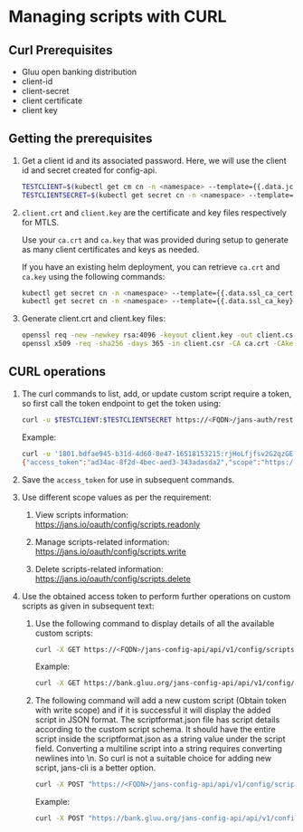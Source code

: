 # Managing scripts with CURL
 
## Curl Prerequisites

- Gluu open banking distribution
- client-id
- client-secret
- client certificate
- client key

## Getting the prerequisites

1.  Get a client id  and its associated password. Here, we will use the client id and secret created for config-api. 
    ```bash
    TESTCLIENT=$(kubectl get cm cn -n <namespace> --template={{.data.jca_client_id}})
    TESTCLIENTSECRET=$(kubectl get secret cn -n <namespace> --template={{.data.jca_client_pw}} | base64 -d)
    ```

1. `client.crt` and `client.key` are the certificate and key files respectively for MTLS.

    Use your `ca.crt` and `ca.key` that was provided during setup to generate as many client certificates and keys as needed.

    If you have an existing helm deployment, you can retrieve `ca.crt` and `ca.key` using the following commands:
    ```bash
    kubectl get secret cn -n <namespace> --template={{.data.ssl_ca_cert}} | base64 -d > ca.crt
    kubectl get secret cn -n <namespace> --template={{.data.ssl_ca_key}} | base64 -d > ca.key
    ```


1.  Generate client.crt and client.key files:
    ```bash
    openssl req -new -newkey rsa:4096 -keyout client.key -out client.csr -nodes -subj '/CN=Openbanking'
    openssl x509 -req -sha256 -days 365 -in client.csr -CA ca.crt -CAkey ca.key -set_serial 02 -out client.crt
    ```

## CURL operations
    
1.  The curl commands to list, add, or update custom script require a token, so first call the token endpoint to get the token using:

    ```bash
    curl -u $TESTCLIENT:$TESTCLIENTSECRET https://<FQDN>/jans-auth/restv1/token -d  "grant_type=client_credentials&scope=https://jans.io/oauth/config/scripts.readonly" --cert client.crt --key client.key
    ```
    
    Example:
    
    ```bash
    curl -u '1801.bdfae945-b31d-4d60-8e47-16518153215:rjHoLfjfsv2G2qzGEasd1651813aIXvCi61NU' https://bank.gluu.org/jans-auth/restv1/token -d  "grant_type=client_credentials&scope=https://jans.io/oauth/config/scripts.readonly" --cert apr22.crt --key apr22.key
    {"access_token":"ad34ac-8f2d-4bec-aed3-343adasda2","scope":"https://jans.io/oauth/config/scripts.readonly","token_type":"bearer","expires_in":299}
    ```
    
1. Save the `access_token` for use in subsequent commands.
    
1.  Use different scope values as per the requirement:

    1.  View scripts information: https://jans.io/oauth/config/scripts.readonly

    1.  Manage scripts-related information: https://jans.io/oauth/config/scripts.write

    1.  Delete scripts-related information: https://jans.io/oauth/config/scripts.delete

1.  Use the obtained access token to perform further operations on custom scripts as given in subsequent text:

    1.  Use the following command to display details of all the available custom scripts:

        ```bash
        curl -X GET https://<FQDN>/jans-config-api/api/v1/config/scripts -H "Accept: application/json" -H "Authorization:Bearer <access_token>" -H "Content-Type: application/json"
        ```
        
        Example:
        
        ```bash
        curl -X GET https://bank.gluu.org/jans-config-api/api/v1/config/scripts -H "Accept: application/json" -H "Authorization:Bearer ad34ac-8f2d-4bec-aed3-343adasda2" -H "Content-Type: application/json"
        ```     
               
    1.  The following command will add a new custom script (Obtain token with write scope) and if it is successful it will display the added script in JSON format. The scriptformat.json file has script details according to the custom script schema. It should have the entire script inside the scriptformat.json as a string value under the script field. Converting a multiline script into a string requires converting newlines into \n. So curl is not a suitable choice for adding new script, jans-cli is a better option.    
    
        ```bash
        curl -X POST "https://<FQDN>/jans-config-api/api/v1/config/scripts" -H  "Accept: application/json" -H "Authorization:Bearer <access_token>" -H "Content-Type: application/json" --data @/home/user/scriptformat.json
        ```
        
        Example:
        
        ```bash
        curl -X POST "https://bank.gluu.org/jans-config-api/api/v1/config/scripts" -H  "Accept: application/json" -H "Authorization:Bearer ad34ac-8f2d-4bec-aed3-343adasda2" -H "Content-Type: application/json" --data @/home/user/scriptformat.json
        ```
